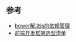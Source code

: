 ## 参考
* [bower解决js的依赖管理](http://blog.fens.me/nodejs-bower-intro/)
* [前端开发框架选型清单](http://www.infoq.com/cn/news/2014/05/web-ui-framework)